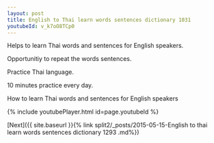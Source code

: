 ```yaml
---
layout: post
title: English to Thai learn words sentences dictionary 1031 
youtubeId: v_k7oO8TCp0
---
```

 
 
Helps to learn Thai words and sentences for English speakers.

Opportunitiy to repeat the words sentences. 

Practice Thai language. 
 
10 minutes practice every day. 
 
How to learn Thai words and sentences for English speakers 
 
{% include youtubePlayer.html id=page.youtubeId %}
 
 
[Next]({{ site.baseurl }}{% link  split2/_posts/2015-05-15-English to thai learn words sentences dictionary 1293 .md%})
 
